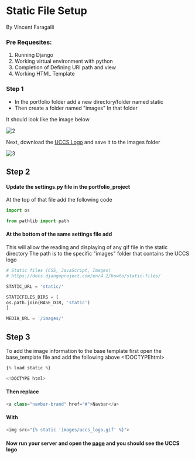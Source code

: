 # Static File Setup
By Vincent Faragalli

### Pre Requesites:
1. Running Django
2. Working virtual environment with python
3. Completion of Defining URI path and view
4. Working HTML Template

### Step 1
- In the portfolio folder add a new directory/folder named static
- Then create a folder named "images" In that folder 

It should look like the image below

![2](https://github.com/C0atRack/GE02-Collab/assets/105195883/308c9401-efd3-4381-8e39-88fcbf9a05c1)

Next, download the [UCCS Logo](https://brand.uccs.edu/sites/g/files/kjihxj1416/files/inline-images/uccs-signature-email.gif) and save it to the images folder


![3](https://github.com/C0atRack/GE02-Collab/assets/105195883/69875970-8559-401c-9fcb-070417c0e61f)

## Step 2
#### Update the settings.py file in the portfolio_project
At the top of that file add the following code
``` Python
import os

from pathlib import path
```

#### At the bottom of the same settings file add
This will allow the reading and displaying of any gif file in the static directory
The path is to the specific "images" folder that contains the UCCS logo


``` Python
# Static files (CSS, JavaScript, Images)
# https://docs.djangoproject.com/en/4.2/howto/static-files/

STATIC_URL = 'static/'

STATICFILES_DIRS = [
os.path.join(BASE_DIR, 'static')
]

MEDIA_URL = '/images/'

```

## Step 3
To add the image information to the base template first open the base_template file and add the following above <!DOCTYPEhtml>
``` Python
{% load static %}

<!DOCTYPE html>

```
#### Then replace 

``` Python
<a class="navbar-brand" href="#">Navbar</a>

```
#### With 
``` Python
<img src="{% static 'images/uccs_logo.gif' %}">

```
#### Now run your server and open the [page](http://127.0.0.1:8000) and you should see the UCCS logo 





